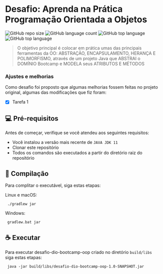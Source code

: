 # Desafio: Aprenda na Prática Programação Orientada a Objetos

![GitHub repo size](https://img.shields.io/github/repo-size/welblade/desafio-dio-bootcamp-oop?label=Tamanho&style=for-the-badge)
![GitHub language count](https://img.shields.io/github/languages/count/welblade/desafio-dio-bootcamp-oop?label=Linguagens&style=for-the-badge)
![GitHub top language](https://img.shields.io/github/languages/top/welblade/desafio-dio-bootcamp-oop?label=&style=for-the-badge)
![GitHub top language](https://img.shields.io/github/license/welblade/desafio-dio-bootcamp-oop?label=Licença&style=for-the-badge)

> O objetivo principal é colocar em prática umas das principais ferramentas da OO: ABSTRAÇÃO, ENCAPSULAMENTO, HERANÇA E POLIMORFISMO, através de um projeto Java que ABSTRAI o DOMÍNIO Bootcamp e MODELA seus ATRIBUTOS E MÉTODOS 

### Ajustes e melhorias

Como desafio foi proposto que algumas melhorias fossem feitas no projeto original, algumas das modificações que fiz foram:

- [x] Tarefa 1

## 💻 Pré-requisitos

Antes de começar, verifique se você atendeu aos seguintes requisitos:
* Você instalou a versão mais recente de `JAVA JDK 11`
* Clonar este repositório
* Todos os comandos são executados a partir do diretório raiz do repositório

## 🚀 Compilação

Para complitar o executável, siga estas etapas:

Linux e macOS:
```
 ./gradlew jar
```

Windows:
```
 gradlew.bat jar
```

## ☕ Executar

Para executar desafio-dio-bootcamp-oop criado no diretório `build/libs` siga estas etapas:

```
 java -jar build/libs/desafio-dio-bootcamp-oop-1.0-SNAPSHOT.jar
```
